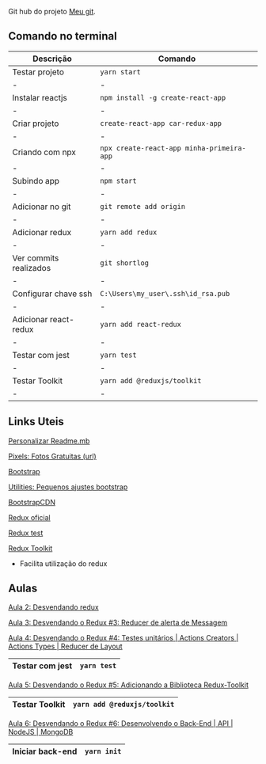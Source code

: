 Git hub do projeto [Meu git](https://github.com/ederpbj/car-redux-app).

## Comando no terminal
|Descrição|Comando|
|-|-|
|Testar projeto|`yarn start`|
|-|-|
|Instalar reactjs|`npm install -g create-react-app`|
|-|-|
|Criar projeto|`create-react-app car-redux-app`|
|-|-|
|Criando com npx|`npx create-react-app minha-primeira-app`|
|-|-|
|Subindo app|`npm start`|
|-|-|
|Adicionar no git|`git remote add origin`|
|-|-|
|Adicionar redux|`yarn add redux`|
|-|-|
|Ver commits realizados|`git shortlog`|
|-|-|
|Configurar chave ssh|`C:\Users\my_user\.ssh\id_rsa.pub`|
|-|-|
|Adicionar react-redux|`yarn add react-redux`|
|-|-|
|Testar com jest|`yarn test`|
|-|-|
|Testar Toolkit|`yarn add @reduxjs/toolkit`|
|-|-|


## Links Uteis 

[Personalizar Readme.mb](https://medium.com/@raullesteves/github-como-fazer-um-readme-md-bonit%C3%A3o-c85c8f154f8)

[Pixels: Fotos Gratuitas (url)](https://www.pexels.com/pt-br/)

[Bootstrap](https://getbootstrap.com/docs/4.4/getting-started/introduction/)

[Utilities: Pequenos ajustes bootstrap](https://getbootstrap.com/docs/4.4/utilities/borders/)

[BootstrapCDN](https://www.bootstrapcdn.com/bootswatch/)

[Redux oficial](https://redux.js.org/)

[Redux test](https://redux.js.org/recipes/writing-tests)

[Redux Toolkit](https://redux-toolkit.js.org/)
- Facilita utilização do redux

## Aulas 

[Aula 2: Desvendando redux ](https://www.youtube.com/watch?v=4LIcojw7484&list=PLK5FPzMuRKlyILd8Jh08M6a1-htpHYzwv&index=2&ab_channel=WashingtonDeveloper)

[Aula 3: Desvendando o Redux #3: Reducer de alerta de Messagem](https://www.youtube.com/watch?v=q0cca7fcpJ0&list=PLK5FPzMuRKlyILd8Jh08M6a1-htpHYzwv&index=3&ab_channel=WashingtonDeveloper)

[Aula 4: Desvendando o Redux #4: Testes unitários | Actions Creators | Actions Types | Reducer de Layout](https://www.youtube.com/watch?v=SpZ3lnT_AbM&list=PLK5FPzMuRKlyILd8Jh08M6a1-htpHYzwv&index=4&ab_channel=WashingtonDeveloper)

|Testar com jest|`yarn test`|
|----|----|

[Aula 5: Desvendando o Redux #5: Adicionando a Biblioteca Redux-Toolkit](https://www.youtube.com/watch?v=QT_nWZwRdLg&list=PLK5FPzMuRKlyILd8Jh08M6a1-htpHYzwv&index=5)

|Testar Toolkit|`yarn add @reduxjs/toolkit`|
|----|----|

[Aula 6: Desvendando o Redux #6: Desenvolvendo o Back-End | API | NodeJS | MongoDB](https://www.youtube.com/watch?v=cYXwh69HXfU&list=PLK5FPzMuRKlyILd8Jh08M6a1-htpHYzwv&index=6&ab_channel=WashingtonDeveloper)

|Iniciar back-end|`yarn init`|
|----|----|